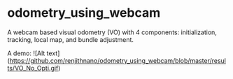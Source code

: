 # odometry_using_webcam



A webcam based  visual odometry (VO) with 4 components: initialization, tracking, local map, and bundle adjustment.

A demo:
![Alt text] (https://github.com/renjithnano/odometry_using_webcam/blob/master/results/VO_No_Opti.gif)



